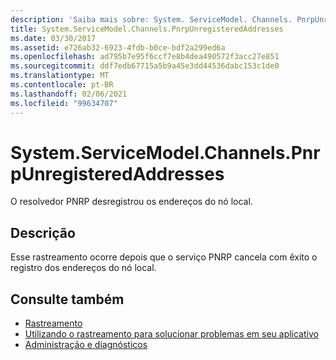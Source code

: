 ```yaml
---
description: 'Saiba mais sobre: System. ServiceModel. Channels. PnrpUnregisteredAddresses'
title: System.ServiceModel.Channels.PnrpUnregisteredAddresses
ms.date: 03/30/2017
ms.assetid: e726ab32-6923-4fdb-b0ce-bdf2a299ed6a
ms.openlocfilehash: ad795b7e95f6ccf7e8b4dea490572f3acc27e851
ms.sourcegitcommit: ddf7edb67715a5b9a45e3dd44536dabc153c1de0
ms.translationtype: MT
ms.contentlocale: pt-BR
ms.lasthandoff: 02/06/2021
ms.locfileid: "99634707"
---
```

# <a name="systemservicemodelchannelspnrpunregisteredaddresses"></a>System.ServiceModel.Channels.PnrpUnregisteredAddresses

O resolvedor PNRP desregistrou os endereços do nó local.  
  
## <a name="description"></a>Descrição  

 Esse rastreamento ocorre depois que o serviço PNRP cancela com êxito o registro dos endereços do nó local.  
  
## <a name="see-also"></a>Consulte também

- [Rastreamento](index.md)
- [Utilizando o rastreamento para solucionar problemas em seu aplicativo](using-tracing-to-troubleshoot-your-application.md)
- [Administração e diagnósticos](../index.md)
